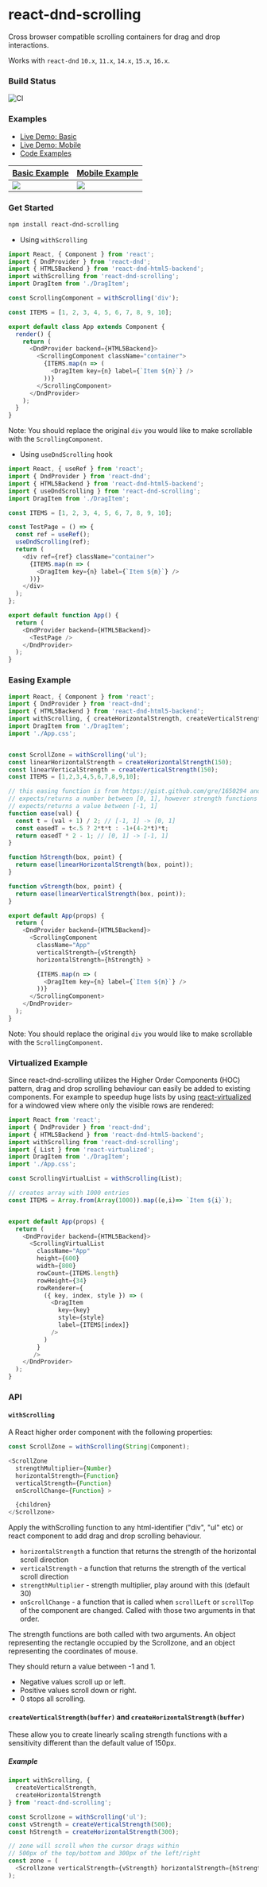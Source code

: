 # react-dnd-scrolling

Cross browser compatible scrolling containers for drag and drop interactions.

Works with `react-dnd` `10.x`, `11.x`, `14.x`, `15.x`, `16.x`.

### Build Status

![CI](https://github.com/TechStark/react-dnd-scrolling/workflows/CI/badge.svg)

### Examples

- [Live Demo: Basic](https://codesandbox.io/s/react-dnd-scrolling-demo-vnp66)
- [Live Demo: Mobile](https://codesandbox.io/s/react-dnd-scrolling-mobile-demo-r35bxf)
- [Code Examples](https://github.com/TechStark/react-dnd-scrolling-examples)

| [Basic Example](https://codesandbox.io/s/react-dnd-scrolling-demo-vnp66) | [Mobile Example](https://codesandbox.io/s/react-dnd-scrolling-mobile-demo-r35bxf) |
| ------------------------------------------------------------------------ | --------------------------------------------------------------------------------- |
| <img src="./examples/recording-basic.gif" style="max-height: 500px;">    | <img src="./examples/recording-mobile.gif" style="max-height: 500px;">            |

### Get Started

```bash
npm install react-dnd-scrolling
```

- Using `withScrolling`

```js
import React, { Component } from 'react';
import { DndProvider } from 'react-dnd';
import { HTML5Backend } from 'react-dnd-html5-backend';
import withScrolling from 'react-dnd-scrolling';
import DragItem from './DragItem';

const ScrollingComponent = withScrolling('div');

const ITEMS = [1, 2, 3, 4, 5, 6, 7, 8, 9, 10];

export default class App extends Component {
  render() {
    return (
      <DndProvider backend={HTML5Backend}>
        <ScrollingComponent className="container">
          {ITEMS.map(n => (
            <DragItem key={n} label={`Item ${n}`} />
          ))}
        </ScrollingComponent>
      </DndProvider>
    );
  }
}
```

Note: You should replace the original `div` you would like to make scrollable with the `ScrollingComponent`.

- Using `useDndScrolling` hook

```js
import React, { useRef } from 'react';
import { DndProvider } from 'react-dnd';
import { HTML5Backend } from 'react-dnd-html5-backend';
import { useDndScrolling } from 'react-dnd-scrolling';
import DragItem from './DragItem';

const ITEMS = [1, 2, 3, 4, 5, 6, 7, 8, 9, 10];

const TestPage = () => {
  const ref = useRef();
  useDndScrolling(ref);
  return (
    <div ref={ref} className="container">
      {ITEMS.map(n => (
        <DragItem key={n} label={`Item ${n}`} />
      ))}
    </div>
  );
};

export default function App() {
  return (
    <DndProvider backend={HTML5Backend}>
      <TestPage />
    </DndProvider>
  );
}
```

### Easing Example

```js
import React, { Component } from 'react';
import { DndProvider } from 'react-dnd';
import { HTML5Backend } from 'react-dnd-html5-backend';
import withScrolling, { createHorizontalStrength, createVerticalStrength } from 'react-dnd-scrolling';
import DragItem from './DragItem';
import './App.css';


const ScrollZone = withScrolling('ul');
const linearHorizontalStrength = createHorizontalStrength(150);
const linearVerticalStrength = createVerticalStrength(150);
const ITEMS = [1,2,3,4,5,6,7,8,9,10];

// this easing function is from https://gist.github.com/gre/1650294 and
// expects/returns a number between [0, 1], however strength functions
// expects/returns a value between [-1, 1]
function ease(val) {
  const t = (val + 1) / 2; // [-1, 1] -> [0, 1]
  const easedT = t<.5 ? 2*t*t : -1+(4-2*t)*t;
  return easedT * 2 - 1; // [0, 1] -> [-1, 1]
}

function hStrength(box, point) {
  return ease(linearHorizontalStrength(box, point));
}

function vStrength(box, point) {
  return ease(linearVerticalStrength(box, point));
}

export default App(props) {
  return (
    <DndProvider backend={HTML5Backend}>
      <ScrollingComponent
        className="App"
        verticalStrength={vStrength}
        horizontalStrength={hStrength} >

        {ITEMS.map(n => (
          <DragItem key={n} label={`Item ${n}`} />
        ))}
      </ScrollingComponent>
    </DndProvider>
  );
}
```

Note: You should replace the original `div` you would like to make scrollable with the `ScrollingComponent`.

### Virtualized Example

Since react-dnd-scrolling utilizes the Higher Order Components (HOC) pattern, drag and drop scrolling behaviour can easily be added to existing components. For example to speedup huge lists by using [react-virtualized](https://github.com/bvaughn/react-virtualized) for a windowed view where only the visible rows are rendered:

```js
import React from 'react';
import { DndProvider } from 'react-dnd';
import { HTML5Backend } from 'react-dnd-html5-backend';
import withScrolling from 'react-dnd-scrolling';
import { List } from 'react-virtualized';
import DragItem from './DragItem';
import './App.css';

const ScrollingVirtualList = withScrolling(List);

// creates array with 1000 entries
const ITEMS = Array.from(Array(1000)).map((e,i)=> `Item ${i}`);


export default App(props) {
  return (
    <DndProvider backend={HTML5Backend}>
      <ScrollingVirtualList
        className="App"
        height={600}
        width={800}
        rowCount={ITEMS.length}
        rowHeight={34}
        rowRenderer={
          ({ key, index, style }) => (
            <DragItem
              key={key}
              style={style}
              label={ITEMS[index]}
            />
          )
        }
       />
    </DndProvider>
  );
}
```

### API

#### `withScrolling`

A React higher order component with the following properties:

```js
const ScrollZone = withScrolling(String|Component);

<ScrollZone
  strengthMultiplier={Number}
  horizontalStrength={Function}
  verticalStrength={Function}
  onScrollChange={Function} >

  {children}
</Scrollzone>
```

Apply the withScrolling function to any html-identifier ("div", "ul" etc) or react component to add drag and drop scrolling behaviour.

- `horizontalStrength` a function that returns the strength of the horizontal scroll direction
- `verticalStrength` - a function that returns the strength of the vertical scroll direction
- `strengthMultiplier` - strength multiplier, play around with this (default 30)
- `onScrollChange` - a function that is called when `scrollLeft` or `scrollTop` of the component are changed. Called with those two arguments in that order.

The strength functions are both called with two arguments. An object representing the rectangle occupied by the Scrollzone, and an object representing the coordinates of mouse.

They should return a value between -1 and 1.

- Negative values scroll up or left.
- Positive values scroll down or right.
- 0 stops all scrolling.

#### `createVerticalStrength(buffer)` and `createHorizontalStrength(buffer)`

These allow you to create linearly scaling strength functions with a sensitivity different than the default value of 150px.

##### Example

```js
import withScrolling, {
  createVerticalStrength,
  createHorizontalStrength
} from 'react-dnd-scrolling';

const Scrollzone = withScrolling('ul');
const vStrength = createVerticalStrength(500);
const hStrength = createHorizontalStrength(300);

// zone will scroll when the cursor drags within
// 500px of the top/bottom and 300px of the left/right
const zone = (
  <Scrollzone verticalStrength={vStrength} horizontalStrength={hStrength}></Scrollzone>
);
```
